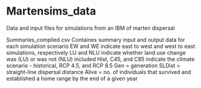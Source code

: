 # Martensims_data
Data and input files for simulations from an IBM of marten dispersal


Summaries_compiled.csv
  Containes summary input and output data for each simulation scenario
  EW and WE indicate east to west and west to east simulations, respectively
  LU and NLU indicate whether land use change was (LU) or was not (NLU) included
  Hist, C45, and C85 indicate the climate scenario - historical, RCP 4.5, and RCP 8.5
  Gen = generation
  SLDist = straight-line dispersal distance
  Alive = no. of individuals that survived and established a home range by the end of a given year


